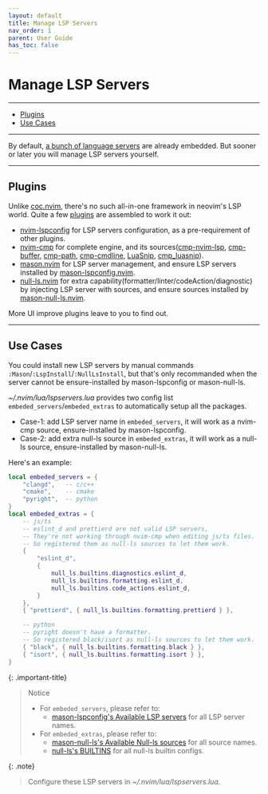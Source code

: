 ```yaml
---
layout: default
title: Manage LSP Servers
nav_order: 1
parent: User Guide
has_toc: false
---
```


# Manage LSP Servers

---

- [Plugins](#plugins)
- [Use Cases](#use-cases)

---

By default, [a bunch of language servers](/lin.nvim.dev/appendix/#lsp-servers) are already embedded. But sooner or later you will manage LSP servers yourself.

---

## Plugins

Unlike [coc.nvim](https://github.com/neoclide/coc.nvim), there's no such all-in-one framework in neovim's LSP world. Quite a few [plugins](/lin.nvim.dev/user-guide/#ide-like-editing-features) are assembled to work it out:

- [nvim-lspconfig](https://github.com/neovim/nvim-lspconfig) for LSP servers configuration, as a pre-requirement of other plugins.
- [nvim-cmp](https://github.com/hrsh7th/nvim-cmp) for complete engine, and its sources([cmp-nvim-lsp](https://github.com/hrsh7th/cmp-nvim-lsp), [cmp-buffer](https://github.com/hrsh7th/cmp-buffer), [cmp-path](https://github.com/hrsh7th/cmp-path), [cmp-cmdline](https://github.com/hrsh7th/cmp-cmdline), [LuaSnip](https://github.com/L3MON4D3/LuaSnip), [cmp_luasnip](https://github.com/saadparwaiz1/cmp_luasnip)).
- [mason.nvim](https://github.com/williamboman/mason.nvim) for LSP server management, and ensure LSP servers installed by [mason-lspconfig.nvim](https://github.com/williamboman/mason-lspconfig.nvim).
- [null-ls.nvim](https://github.com/jose-elias-alvarez/null-ls.nvim) for extra capability(formatter/linter/codeAction/diagnostic) by injecting LSP server with sources, and ensure sources installed by [mason-null-ls.nvim](https://github.com/jay-babu/mason-null-ls.nvim).

More UI improve plugins leave to you to find out.

---

## Use Cases

You could install new LSP servers by manual commands `:Mason`/`:LspInstall`/`:NullLsInstall`, but that's only recommanded when the server cannot be ensure-installed by mason-lspconfig or mason-null-ls.

<!-- found in [mason-lspconfig's Available LSP servers](https://github.com/williamboman/mason-lspconfig.nvim#available-lsp-servers) or [mason-null-ls's Available Null-ls sources](https://github.com/jay-babu/mason-null-ls.nvim#available-null-ls-sources). -->

_~/.nvim/lua/lspservers.lua_ provides two config list `embeded_servers`/`embeded_extras` to automatically setup all the packages.

- Case-1: add LSP server name in `embeded_servers`, it will work as a nvim-cmp source, ensure-installed by mason-lspconfig.
- Case-2: add extra null-ls source in `embeded_extras`, it will work as a null-ls source, ensure-installed by mason-null-ls.

Here's an example:

```lua
local embeded_servers = {
    "clangd",   -- c/c++
    "cmake",    -- cmake
    "pyright",  -- python
}
local embeded_extras = {
    -- js/ts
    -- eslint_d and prettierd are not valid LSP servers,
    -- They're not working through nvim-cmp when editing js/ts files.
    -- So registered them as null-ls sources to let them work.
    {
        "eslint_d",
        {
            null_ls.builtins.diagnostics.eslint_d,
            null_ls.builtins.formatting.eslint_d,
            null_ls.builtins.code_actions.eslint_d,
        }
    },
    { "prettierd", { null_ls.builtins.formatting.prettierd } },

    -- python
    -- pyright doesn't have a formatter.
    -- So registered black/isort as null-ls sources to let them work.
    { "black", { null_ls.builtins.formatting.black } },
    { "isort", { null_ls.builtins.formatting.isort } },
}
```

{: .important-title}

> Notice
>
> - For `embeded_servers`, please refer to:
>   - [mason-lspconfig's Available LSP servers](https://github.com/williamboman/mason-lspconfig.nvim#available-lsp-servers) for all LSP server names.
> - For `embeded_extras`, please refer to:
>   - [mason-null-ls's Available Null-ls sources](https://github.com/jay-babu/mason-null-ls.nvim#available-null-ls-sources) for all source names.
>   - [null-ls's BUILTINS](https://github.com/jose-elias-alvarez/null-ls.nvim/blob/main/doc/BUILTINS.md) for all null-ls builtin configs.

{: .note}

> Configure these LSP servers in _~/.nvim/lua/lspservers.lua_.
